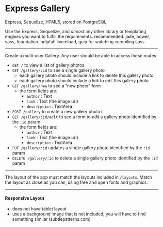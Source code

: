 Express Gallery
===============

Express, Sequelize, HTML5, stored on PostgreSQL

Use the Express, Sequelize, and *almost* any other library or templating engines you want to fulfill the requirements.
recommended: jade, bower, sass, foundation.
helpful: livereload, gulp for watching compiling sass

---

Create a multi-user Gallery.
Any user should be able to access these routes:

- `GET /` to view a list of gallery photos
- `GET /gallery/:id` to see a single gallery photo
  - each gallery photo should include a link to delete this gallery photo
  - each gallery photo should include a link to edit this gallery photo
- `GET /gallery/new` to see a "new photo" form
  - the form fields are:
    - `author` : Text
    - `link` : Text (the image url)
    - `description` : TextArea
- `POST /gallery` to create a new gallery photo i
- `GET /gallery/:id/edit` to see a form to *edit* a gallery photo identified by the `:id` param
  - the form fields are:
    - `author` : Text
    - `link` : Text (the image url)
    - `description` : TextArea
- `PUT /gallery/:id` updates a single gallery photo identified by the `:id` param
- `DELETE /gallery/:id` to delete a single gallery photo identified by the `:id` param

---

The layout of the app must match the layouts included in `/layouts`.
Match the layout as close as you can, using free and open fonts and graphics.

---

#### Responsive Layout

- does not have tablet layout
- uses a background image that is not included, you will have to find something similar (subtlepatterns.com)